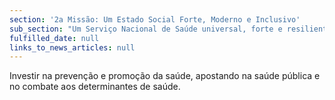 ```yaml
---
section: '2a Missão: Um Estado Social Forte, Moderno e Inclusivo'
sub_section: "Um Serviço Nacional de Saúde universal, forte e resiliente"
fulfilled_date: null
links_to_news_articles: null
---
```


Investir na prevenção e promoção da saúde, apostando na saúde pública e no combate aos determinantes de saúde.